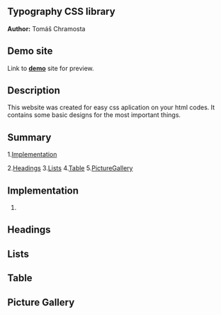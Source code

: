 ## Typography CSS library
**Author:** Tomáš Chramosta
## Demo site
Link to **[demo](https://pslib-cz.github.io/2022l4web-css-typographic-library-Toumas29/)** site for preview.
## Description 
This website was created for easy css aplication on your html codes. It contains some basic designs for the most important things.
## Summary 
1.[Implementation](https://github.com/pslib-cz/2022l4web-css-typographic-library-Toumas29#Implementation)

2.[Headings](https://github.com/pslib-cz/2022l4web-css-typographic-library-Toumas29#Headings)
3.[Lists](https://github.com/pslib-cz/2022l4web-css-typographic-library-Toumas29#Lists)
4.[Table](https://github.com/pslib-cz/2022l4web-css-typographic-library-Toumas29#Table)
5.[PictureGallery](https://github.com/pslib-cz/2022l4web-css-typographic-library-Toumas29#PictureGallery)
## Implementation
1.
## Headings
## Lists
## Table
## Picture Gallery
